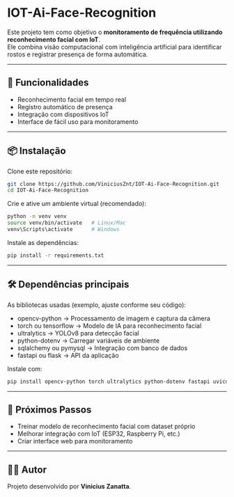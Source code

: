 # IOT-Ai-Face-Recognition

Este projeto tem como objetivo o **monitoramento de frequência utilizando reconhecimento facial com IoT**.  
Ele combina visão computacional com inteligência artificial para identificar rostos e registrar presença de forma automática.

---

## 🚀 Funcionalidades

- Reconhecimento facial em tempo real
- Registro automático de presença
- Integração com dispositivos IoT
- Interface de fácil uso para monitoramento

---

## 📦 Instalação

Clone este repositório:

```bash
git clone https://github.com/ViniciusZnt/IOT-Ai-Face-Recognition.git
cd IOT-Ai-Face-Recognition
```

Crie e ative um ambiente virtual (recomendado):

```bash
python -m venv venv
source venv/bin/activate   # Linux/Mac
venv\Scripts\activate      # Windows
```

Instale as dependências:

```bash
pip install -r requirements.txt
```

---

## 🛠️ Dependências principais

As bibliotecas usadas (exemplo, ajuste conforme seu código):

- opencv-python → Processamento de imagem e captura da câmera
- torch ou tensorflow → Modelo de IA para reconhecimento facial
- ultralytics → YOLOv8 para detecção facial
- python-dotenv → Carregar variáveis de ambiente
- sqlalchemy ou pymysql → Integração com banco de dados
- fastapi ou flask → API da aplicação

Instale com:

```bash
pip install opencv-python torch ultralytics python-dotenv fastapi uvicorn sqlalchemy
```

---

## 📌 Próximos Passos

- Treinar modelo de reconhecimento facial com dataset próprio
- Melhorar integração com IoT (ESP32, Raspberry Pi, etc.)
- Criar interface web para monitoramento

---

## 👨‍💻 Autor

Projeto desenvolvido por **Vinicius Zanatta**.
